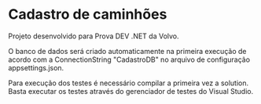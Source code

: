 # Cadastro de caminhões

Projeto desenvolvido para Prova DEV .NET da Volvo.

O banco de dados será criado automaticamente na primeira execução de acordo com a ConnectionString "CadastroDB" no arquivo de configuração appsettings.json.

Para execução dos testes é necessário compilar a primeira vez a solution. Basta executar os testes através do gerenciador de testes do Visual Studio.
